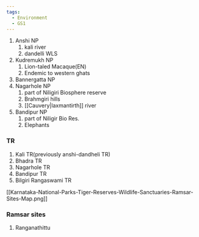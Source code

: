 ```yaml
---
tags:
  - Environment
  - GS1
---
```

1. Anshi NP
	1. kali river
	2. dandelli WLS
2. Kudremukh NP
	1. Lion-taled Macaque(EN)
	2. Endemic to western ghats
3. Bannergatta NP
4. Nagarhole NP
	1. part of Niligiri Biosphere reserve
	2. Brahmgiri hills
	3. [[Cauvery|laxmantirth]] river
5. Bandipur NP
	1. part of Niligir Bio Res.
	2. Elephants

### TR  
1. Kali TR(previously anshi-dandheli TR)
2. Bhadra TR
3. Nagarhole TR
4. Bandipur TR
5. Bilgiri Rangaswami TR


[[Karnataka-National-Parks-Tiger-Reserves-Wildlife-Sanctuaries-Ramsar-Sites-Map.png]]

### Ramsar sites
1. Ranganathittu